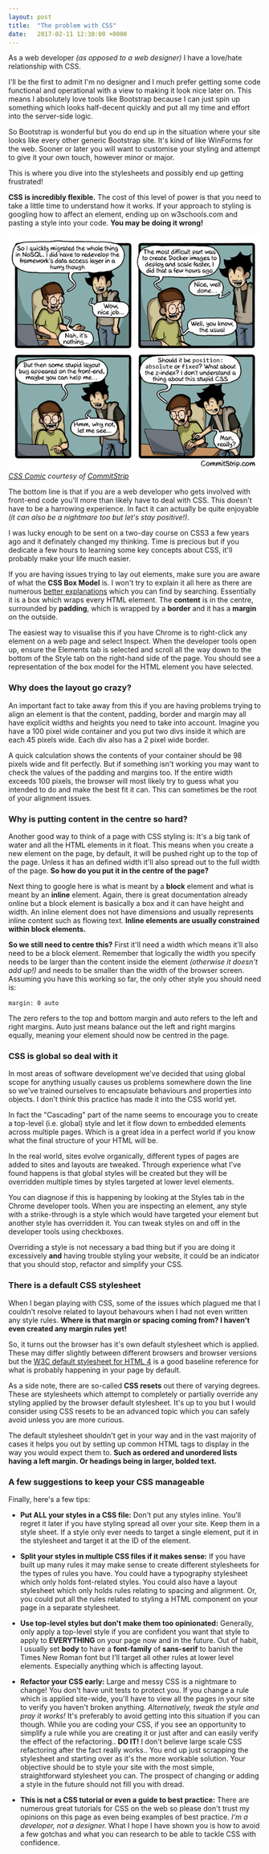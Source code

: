```yaml
---
layout: post
title:  "The problem with CSS"
date:   2017-02-11 12:30:00 +0000
---
```


As a web developer *(as opposed to a web designer)* I have a love/hate relationship with CSS.

I'll be the first to admit I'm no designer and I much prefer getting some code functional and operational with a view to making it look
nice later on. This means I absolutely love tools like Bootstrap because I can just spin up something which looks half-decent quickly
and put all my time and effort into the server-side logic.

So Bootstrap is wonderful but you do end up in the situation where your site looks like every other generic Bootstrap site. It's kind of like
WinForms for the web. Sooner or later you will want to customise your styling and attempt to give it your own touch, however minor or major.

This is where you dive into the stylesheets and possibly end up getting frustrated! 

**CSS is incredibly flexible.** The cost of this level of power is that you need to take a little time to understand how it works. If your approach
to styling is googling how to affect an element, ending up on w3schools.com and pasting a style into your code. **You may be doing it wrong!**

![CSS Joke by CommitStrip](/images/commitstrip-css-joke.jpg)
*[CSS Comic](http://www.commitstrip.com/en/2014/09/26/the-worst-issues-are-not-always-where-you-would-expect-them/) courtesy
of [CommitStrip](http://www.commitstrip.com)*

The bottom line is that if you are a web developer who gets involved with front-end code you'll more than likely have to deal with CSS.
This doesn't have to be a harrowing experience. In fact it can actually be quite enjoyable *(it can also be a nightmare too but let's stay
positive!)*.

I was lucky enough to be sent on a two-day course on CSS3 a few years ago and it definately changed my thinking. Time is precious
but if you dedicate a few hours to learning some key concepts about CSS, it'll probably make your life much easier.

If you are having issues trying to lay out elements, make sure you are aware of what the **CSS Box Model** is. I won't try to explain it
all here as there are numerous [better explanations](http://www.w3schools.com/css/css_boxmodel.asp) which you can find by searching.
Essentially it is a box which wraps every HTML element. The **content** is in the centre, surrounded by **padding**, which is wrapped by a **border** and
it has a **margin** on the outside.

The easiest way to visualise this if you have Chrome is to right-click any element on a web page and select Inspect. When the developer tools open
up, ensure the Elements tab is selected and scroll all the way down to the bottom of the Style tab on the right-hand side of the page. You should see
a representation of the box model for the HTML element you have selected.

### Why does the layout go crazy?

An important fact to take away from this if you are having problems trying to align an element is that the content, padding, border and margin may
all have explicit widths and heights you need to take into account. Imagine you have a 100 pixel wide container and you put two divs inside it which are
each 45 pixels wide. Each div also has a 2 pixel wide border.

A quick calculation shows the contents of your container should be 98 pixels wide and fit perfectly. But if something isn't working you may want to check
the values of the padding and margins too. If the entire width exceeds 100 pixels, the browser will most likely try to guess what you intended to do and make
the best fit it can. This can sometimes be the root of your alignment issues.

### Why is putting content in the centre so hard?

Another good way to think of a page with CSS styling is: It's a big tank of water and all the HTML elements in it float. This means when you create
a new element on the page, by default, it will be pushed right up to the top of the page. Unless it has an defined width it'll also spread out to
the full width of the page. **So how do you put it in the centre of the page?**

Next thing to google here is what is meant by a **block** element and what is meant by an **inline** element. Again, there is great documentation
already online but a block element is basically a box and it can have height and width. An inline element does not have dimensions and usually represents
inline content such as flowing text. **Inline elements are usually constrained within block elements.**

**So we still need to centre this?** First it'll need a width which means it'll also need to be a block element. Remember that logically the width you specify
needs to be larger than the content inside the element *(otherwise it doesn't add up!)* and needs to be smaller than the width of the browser screen. Assuming
you have this working so far, the only other style you should need is:

```
margin: 0 auto
```

The zero refers to the top and bottom margin and auto refers to the left and right margins. Auto just means balance out the left and right margins equally,
meaning your element should now be centred in the page.

### CSS is global so deal with it

In most areas of software development we've decided that using global scope for anything usually causes us problems somewhere down the line so we've
trained ourselves to encapsulate behaviours and properties into objects. I don't think this practice has made it into the CSS world yet.

In fact the "Cascading" part of the name seems to encourage you to create a top-level (i.e. global) style and let it flow down to embedded elements across multiple pages.
Which is a great idea in a perfect world if you know what the final structure of your HTML will be.

In the real world, sites evolve organically, different types of pages are added to sites and layouts are tweaked. Through experience what I've found happens is that
global styles will be created but they will be overridden multiple times by styles targeted at lower level elements.

You can diagnose if this is happening by looking at the Styles tab in the Chrome developer tools. When you are inspecting an element, any style with a strike-through
is a style which would have targeted your element but another style has overridden it. You can tweak styles on and off in the developer tools using checkboxes.

Overriding a style is not necessary a bad thing but if you are doing it excessively **and** having trouble styling your website, it could be an indicator that you
should stop, refactor and simplify your CSS.

### There is a default CSS stylesheet

When I began playing with CSS, some of the issues which plagued me that I couldn't resolve related to layout behavours when I had not even written any style rules.
**Where is that margin or spacing coming from? I haven't even created any margin rules yet!**

So, it turns out the browser has it's own default stylesheet which is applied. These may differ slightly between different browsers and browser versions but
the [W3C default stylesheet for HTML 4](https://www.w3.org/TR/CSS2/sample.html) is a good baseline reference for what is probably happening in your page by default.

As a side note, there are so-called **CSS resets** out there of varying degrees. These are stylesheets which attempt to completely or partially override any styling applied by the browser
default stylesheet. It's up to you but I would consider using CSS resets to be an advanced topic which you can safely avoid unless you are more curious.

The default stylesheet shouldn't get in your way and in the vast majority of cases it helps you out by setting up common HTML tags to display in the way you would expect them to.
**Such as ordered and unordered lists having a left margin. Or headings being in larger, bolded text.**

### A few suggestions to keep your CSS manageable

Finally, here's a few tips:

- **Put ALL your styles in a CSS file:** Don't put any styles inline. You'll regret it later if you have styling spread all over your site. Keep them in a style sheet.
If a style only ever needs to target a single element, put it in the stylesheet and target it at the ID of the element.

- **Split your styles in multiple CSS files if it makes sense:** If you have built up many rules it may make sense to create different stylesheets for the types of rules
you have. You could have a typography stylesheet which only holds font-related styles. You could also have a layout stylesheet which only holds rules relating to spacing and alignment.
Or, you could put all the rules related to styling a HTML component on your page in a separate stylesheet.

- **Use top-level styles but don't make them too opinionated:** Generally, only apply a top-level style if you are confident you want that style to apply to **EVERYTHING** on your page now
and in the future. Out of habit, I usually set **body** to have a **font-family** of **sans-serif** to banish the Times New Roman font but I'll target all other rules at lower level elements. Especially
anything which is affecting layout.

- **Refactor your CSS early:** Large and messy CSS is a nightmare to change! You don't have unit tests to protect you. If you change a rule which is applied site-wide, you'll have to view all the pages
in your site to verify you haven't broken anything. *Alternatively, tweak the style and pray it works!* It's preferably to avoid getting into this situation if you can though. While you are coding
your CSS, if you see an opportunity to simplify a rule while you are creating it or just after and can easily verify the effect of the refactoring.. **DO IT!** I don't believe large scale CSS refactoring
after the fact really works.. You end up just scrapping the stylesheet and starting over as it's the more workable solution. Your objective should be to style your site with the most simple,
straightforward stylesheet you can. The prospect of changing or adding a style in the future should not fill you with dread.

- **This is not a CSS tutorial or even a guide to best practice:** There are numerous great tutorials for CSS on the web so please don't trust my opinions on this page as even being examples
of best practice. *I'm a developer, not a designer.* What I hope I have shown you is how to avoid a few gotchas and what you can research to be able to tackle CSS with confidence. 
